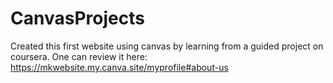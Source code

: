 # CanvasProjects
Created this first website using canvas by learning from a guided project on coursera. One can review it here: https://mkwebsite.my.canva.site/myprofile#about-us
